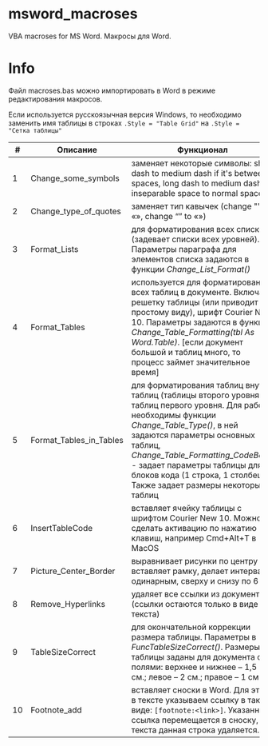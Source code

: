 # msword_macroses
VBA macroses for MS Word. Макросы для Word.

# Info
Файл macroses.bas можно импортировать в Word в режиме редактирования макросов.  
  
Если используется русскоязычная версия Windows, то необходимо заменить имя таблицы в строках ```.Style = "Table Grid"``` на ```.Style = "Сетка таблицы"```
  
| # | Описание | Функционал |
| - | --- | --- |
| 1 | Change_some_symbols | заменяет некоторые символы:  short dash to medium dash if it's between spaces, long dash to medium dash, inseparable space to normal space |
| 2 | Change_type_of_quotes | заменяет тип кавычек (change "" to «», change “” to «») |
| 3 | Format_Lists | для форматирования всех списков (задевает списки всех уровней). Параметры параграфа для элементов списка задаются в функции *Change_List_Format()* |
| 4 | Format_Tables | используется для форматирования всех таблиц в документе. Включает решетку таблицы (или приводит к простому виду), шрифт Courier New 10. Параметры задаются в функции *Change_Table_Formatting(tbl As Word.Table)*. [если документ большой и таблиц много, то процесс займет значительное время] |
| 5 | Format_Tables_in_Tables | для форматирования таблиц внутри таблиц (таблицы второго уровня) и таблиц первого уровня. Для работы необходимы функции *Change_Table_Type()*, в ней задаются параметры основных таблиц, *Change_Table_Formatting_CodeBox()* - задает параметры таблицы для блоков кода (1 строка, 1 столбец). Также задает размеры некоторых таблиц |
| 6 | InsertTableCode | вставляет ячейку таблицы с шрифтом Courier New 10. Можно сделать активацию по нажатию клавиш, например Cmd+Alt+T в MacOS |
| 7 | Picture_Center_Border | выравнивает рисунки по центру и вставляет рамку, делает интервал одинарным, сверху и снизу по 6 pt |
| 8 | Remove_Hyperlinks | удаляет все ссылки из документа (ссылки остаются только в виде текста) |
| 9 | TableSizeCorrect | для окончательной коррекции размера таблицы. Параметры в *FuncTableSizeCorrect()*. Размеры таблицы заданы для документа с полями: верхнее и нижнее – 1,5 см.; левое – 2 см.; правое – 1 см |
| 10 | Footnote_add | вставляет сноски в Word. Для этого в тексте указываем ссылку в таком виде: ```[footnote:<link>]```. Указанная ссылка перемещается в сноску, из текста данная строка удаляется. |
